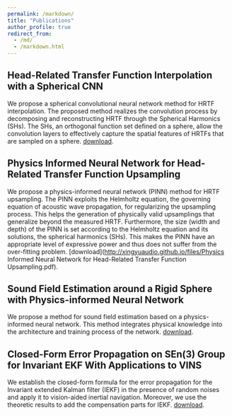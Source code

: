 ```yaml
---
permalink: /markdown/
title: "Publications"
author_profile: true
redirect_from: 
  - /md/
  - /markdown.html
---
```


## Head-Related Transfer Function Interpolation with a Spherical CNN
We propose a spherical convolutional neural network method for HRTF interpolation. The proposed method realizes the convolution process by decomposing and reconstructing HRTF through the Spherical Harmonics (SHs). The
SHs, an orthogonal function set defined on a sphere, allow the convolution layers to effectively capture the spatial features of HRTFs that are sampled on a sphere.
[download](http://xingyuaudio.github.io/files/Head_related_transfer_function_interpolation_with_A_spherical_CNN.pdf).

## Physics Informed Neural Network for Head-Related Transfer Function Upsampling
We propose a physics-informed neural network (PINN) method for HRTF upsampling. The PINN exploits the Helmholtz equation, the governing equation
of acoustic wave propagation, for regularizing the upsampling process. This helps the generation of physically valid upsamplings that generalize beyond the measured HRTF. Furthermore, the size (width and depth) of the PINN is set according to the Helmholtz equation and its solutions, the spherical harmonics (SHs). This makes the PINN have an appropriate level of expressive power and thus does not suffer from the over-fitting problem. 
[download](http://xingyuaudio.github.io/files/Physics Informed Neural Network for Head-Related Transfer Function Upsampling.pdf).

## Sound Field Estimation around a Rigid Sphere with Physics-informed Neural Network
We propose a method for sound field estimation based on a physics-informed neural network. This method integrates physical knowledge into the architecture and training process of the network.
[download](http://xingyuaudio.github.io/files/Sound_Field_Estimation_around_a_Rigid_Sphere_with_Physics_informed_Neural_Network.pdf).

## Closed-Form Error Propagation on SEn(3) Group for Invariant EKF With Applications to VINS
We establish the closed-form formula for the error propagation for the Invariant extended Kalman filter (IEKF) in the presence of random noises and apply it to vision-aided inertial navigation.
Moreover, we use the theoretic results to add the compensation parts for IEKF.
[download](http://xingyuaudio.github.io/files/Closed-Form_Error_Propagation_on_SE_n3_Group_for_Invariant_EKF_With_Applications_to_VINS.pdf).


